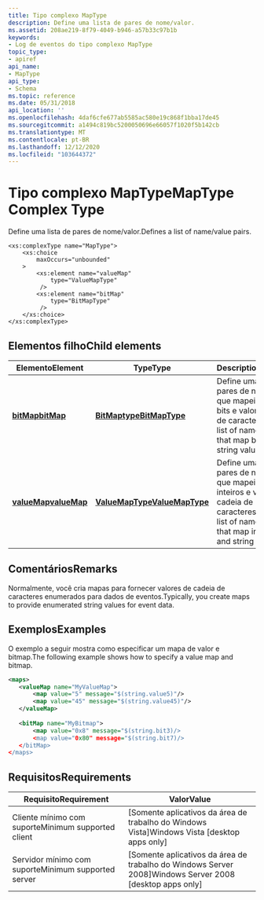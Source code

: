 ```yaml
---
title: Tipo complexo MapType
description: Define uma lista de pares de nome/valor.
ms.assetid: 208ae219-8f79-4049-b946-a57b33c97b1b
keywords:
- Log de eventos do tipo complexo MapType
topic_type:
- apiref
api_name:
- MapType
api_type:
- Schema
ms.topic: reference
ms.date: 05/31/2018
api_location: ''
ms.openlocfilehash: 4daf6cfe677ab5585ac580e19c868f1bba17de45
ms.sourcegitcommit: a1494c819bc5200050696e66057f1020f5b142cb
ms.translationtype: MT
ms.contentlocale: pt-BR
ms.lasthandoff: 12/12/2020
ms.locfileid: "103644372"
---
```

# <a name="maptype-complex-type"></a><span data-ttu-id="0e20b-104">Tipo complexo MapType</span><span class="sxs-lookup"><span data-stu-id="0e20b-104">MapType Complex Type</span></span>

<span data-ttu-id="0e20b-105">Define uma lista de pares de nome/valor.</span><span class="sxs-lookup"><span data-stu-id="0e20b-105">Defines a list of name/value pairs.</span></span>

``` syntax
<xs:complexType name="MapType">
    <xs:choice
        maxOccurs="unbounded"
    >
        <xs:element name="valueMap"
            type="ValueMapType"
         />
        <xs:element name="bitMap"
            type="BitMapType"
         />
    </xs:choice>
</xs:complexType>
```

## <a name="child-elements"></a><span data-ttu-id="0e20b-106">Elementos filho</span><span class="sxs-lookup"><span data-stu-id="0e20b-106">Child elements</span></span>



| <span data-ttu-id="0e20b-107">Elemento</span><span class="sxs-lookup"><span data-stu-id="0e20b-107">Element</span></span>                                                          | <span data-ttu-id="0e20b-108">Type</span><span class="sxs-lookup"><span data-stu-id="0e20b-108">Type</span></span>                                                                 | <span data-ttu-id="0e20b-109">Description</span><span class="sxs-lookup"><span data-stu-id="0e20b-109">Description</span></span>                                                                              |
|------------------------------------------------------------------|----------------------------------------------------------------------|------------------------------------------------------------------------------------------|
| [<span data-ttu-id="0e20b-110">**bitMap**</span><span class="sxs-lookup"><span data-stu-id="0e20b-110">**bitMap**</span></span>](eventmanifestschema-bitmap-maptype-element.md)     | [<span data-ttu-id="0e20b-111">**BitMaptype**</span><span class="sxs-lookup"><span data-stu-id="0e20b-111">**BitMapType**</span></span>](eventmanifestschema-bitmaptype-complextype.md)     | <span data-ttu-id="0e20b-112">Define uma lista de pares de nome/valor que mapeia valores de bits e valores de cadeia de caracteres.</span><span class="sxs-lookup"><span data-stu-id="0e20b-112">Defines a list of name/value pairs that map bit values and string values.</span></span><br/>     |
| [<span data-ttu-id="0e20b-113">**valueMap**</span><span class="sxs-lookup"><span data-stu-id="0e20b-113">**valueMap**</span></span>](eventmanifestschema-valuemap-maptype-element.md) | [<span data-ttu-id="0e20b-114">**ValueMapType**</span><span class="sxs-lookup"><span data-stu-id="0e20b-114">**ValueMapType**</span></span>](eventmanifestschema-valuemaptype-complextype.md) | <span data-ttu-id="0e20b-115">Define uma lista de pares de nome/valor que mapeia valores inteiros e valores de cadeia de caracteres.</span><span class="sxs-lookup"><span data-stu-id="0e20b-115">Defines a list of name/value pairs that map integer values and string values.</span></span><br/> |



## <a name="remarks"></a><span data-ttu-id="0e20b-116">Comentários</span><span class="sxs-lookup"><span data-stu-id="0e20b-116">Remarks</span></span>

<span data-ttu-id="0e20b-117">Normalmente, você cria mapas para fornecer valores de cadeia de caracteres enumerados para dados de eventos.</span><span class="sxs-lookup"><span data-stu-id="0e20b-117">Typically, you create maps to provide enumerated string values for event data.</span></span>

## <a name="examples"></a><span data-ttu-id="0e20b-118">Exemplos</span><span class="sxs-lookup"><span data-stu-id="0e20b-118">Examples</span></span>

<span data-ttu-id="0e20b-119">O exemplo a seguir mostra como especificar um mapa de valor e bitmap.</span><span class="sxs-lookup"><span data-stu-id="0e20b-119">The following example shows how to specify a value map and bitmap.</span></span>


```XML
<maps>
   <valueMap name="MyValueMap">
       <map value="5" message="$(string.value5)"/>
       <map value="45" message="$(string.value45)"/>
   </valueMap>
 
   <bitMap name="MyBitmap">
       <map value="0x8" message="$(string.bit3)/>
       <map value="0x80" message="$(string.bit7)/>
   </bitMap>
</maps>
```



## <a name="requirements"></a><span data-ttu-id="0e20b-120">Requisitos</span><span class="sxs-lookup"><span data-stu-id="0e20b-120">Requirements</span></span>



| <span data-ttu-id="0e20b-121">Requisito</span><span class="sxs-lookup"><span data-stu-id="0e20b-121">Requirement</span></span> | <span data-ttu-id="0e20b-122">Valor</span><span class="sxs-lookup"><span data-stu-id="0e20b-122">Value</span></span> |
|-------------------------------------|------------------------------------------------------|
| <span data-ttu-id="0e20b-123">Cliente mínimo com suporte</span><span class="sxs-lookup"><span data-stu-id="0e20b-123">Minimum supported client</span></span><br/> | <span data-ttu-id="0e20b-124">\[Somente aplicativos da área de trabalho do Windows Vista\]</span><span class="sxs-lookup"><span data-stu-id="0e20b-124">Windows Vista \[desktop apps only\]</span></span><br/>       |
| <span data-ttu-id="0e20b-125">Servidor mínimo com suporte</span><span class="sxs-lookup"><span data-stu-id="0e20b-125">Minimum supported server</span></span><br/> | <span data-ttu-id="0e20b-126">\[Somente aplicativos da área de trabalho do Windows Server 2008\]</span><span class="sxs-lookup"><span data-stu-id="0e20b-126">Windows Server 2008 \[desktop apps only\]</span></span><br/> |



 

 





